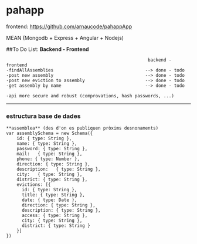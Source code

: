 # pahapp

frontend: https://github.com/arnaucode/pahappApp

MEAN (Mongodb + Express + Angular + Nodejs)


##To Do List:
**Backend - Frontend**
```
                                                      backend - frontend
-findAllAssemblies	                                 --> done - todo
-post new assembly                                   --> done - todo
-post new eviction to assembly                       --> done - todo
-get assembly by name                                --> done - todo

-api more secure and robust (comprovations, hash passwords, ...)

```


---
### estructura base de dades

```
**assemblea** (des d'on es publiquen pròxims desnonaments)
var assemblySchema = new Schema({
    id: { type: String },
    name: { type: String },
    password: { type: String },
    mail:   { type: String },
    phone: { type: Number },
    direction: { type: String },
    description:   { type: String },
    city:   { type: String },
    district: { type: String },
    evictions: [{
      id: { type: String },
      title: { type: String },
      date: { type: Date },
      direction: { type: String },
      description: { type: String },
      access: { type: String },
      city: { type: String },
      district: { type: String }
    }]
})
```
